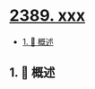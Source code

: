 # [2389. xxx](https://github.com/Tdahuyou/TNotes.leetcode/tree/main/notes/2389.%20xxx)

<!-- region:toc -->

- [1. 📝 概述](#1--概述)

<!-- endregion:toc -->

## 1. 📝 概述
